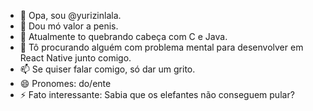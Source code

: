 - 👋 Opa, sou @yurizinlala.
- 👀 Dou mó valor a penis.
- 🌱 Atualmente to quebrando cabeça com C e Java.
- 💞️ Tô procurando alguém com problema mental para desenvolver em React Native junto comigo.
- 📫 Se quiser falar comigo, só dar um grito.
- 😄 Pronomes: do/ente
- ⚡ Fato interessante: Sabia que os elefantes não conseguem pular?

<!---
yurizinlala/yurizinlala is a ✨ special ✨ repository because its `README.md` (this file) appears on your GitHub profile.
You can click the Preview link to take a look at your changes.
--->

